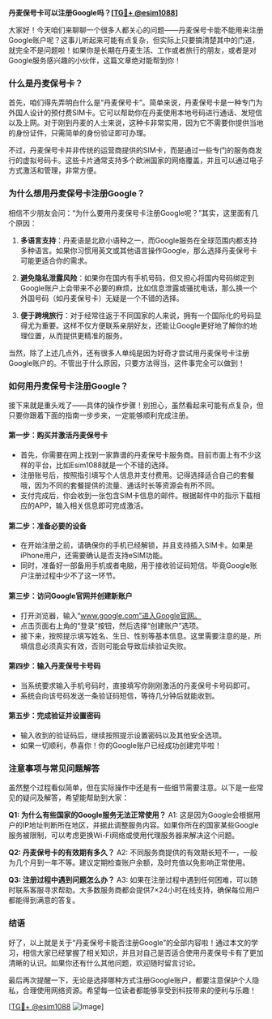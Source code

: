 **丹麦保号卡可以注册Google吗？[[TG💪+ @esim1088](https://t.me/s/esim1088)]**

大家好！今天咱们来聊聊一个很多人都关心的问题——丹麦保号卡能不能用来注册Google账户呢？这事儿听起来可能有点复杂，但实际上只要搞清楚其中的门道，就完全不是问题啦！如果你是长期在丹麦生活、工作或者旅行的朋友，或者是对Google服务感兴趣的小伙伴，这篇文章绝对能帮到你！

### **什么是丹麦保号卡？**

首先，咱们得先弄明白什么是“丹麦保号卡”。简单来说，丹麦保号卡是一种专门为外国人设计的预付费SIM卡。它可以帮助你在丹麦使用本地号码进行通话、发短信以及上网。对于刚到丹麦的人士来说，这种卡非常实用，因为它不需要你提供当地的身份证件，只需简单的身份验证即可办理。

不过，丹麦保号卡并非传统的运营商提供的SIM卡，而是通过一些专门的服务商发行的虚拟号码卡。这些卡片通常支持多个欧洲国家的网络覆盖，并且可以通过电子方式激活和管理，非常方便。

### **为什么想用丹麦保号卡注册Google？**

相信不少朋友会问：“为什么要用丹麦保号卡注册Google呢？”其实，这里面有几个原因：

1. **多语言支持**：丹麦语是北欧小语种之一，而Google服务在全球范围内都支持多种语言。如果你习惯用英文或其他语言操作Google，那么选择丹麦保号卡可能更适合你的需求。
   
2. **避免隐私泄露风险**：如果你在国内有手机号码，但又担心将国内号码绑定到Google账户上会带来不必要的麻烦，比如信息泄露或骚扰电话，那么换一个外国号码（如丹麦保号卡）无疑是一个不错的选择。

3. **便于跨境旅行**：对于经常往返于不同国家的人来说，拥有一个国际化的号码显得尤为重要。这样不仅方便联系亲朋好友，还能让Google更好地了解你的地理位置，从而提供更精准的服务。

当然，除了上述几点外，还有很多人单纯是因为好奇才尝试用丹麦保号卡注册Google账户的。不管出于什么原因，只要方法得当，这件事完全可以做到！

### **如何用丹麦保号卡注册Google？**

接下来就是重头戏了——具体的操作步骤！别担心，虽然看起来可能有点复杂，但只要你跟着下面的指南一步步来，一定能够顺利完成注册。

#### **第一步：购买并激活丹麦保号卡**
- 首先，你需要在网上找到一家靠谱的丹麦保号卡服务商。目前市面上有不少这样的平台，比如Esim1088就是一个不错的选择。
- 注册账号后，按照指引填写个人信息并支付费用。记得选择适合自己的套餐哦，因为不同的套餐提供的流量、通话时长等资源会有所不同。
- 支付完成后，你会收到一张包含SIM卡信息的邮件。根据邮件中的指示下载相应的APP，输入相关信息即可完成激活。

#### **第二步：准备必要的设备**
- 在开始注册之前，请确保你的手机已经解锁，并且支持插入SIM卡。如果是iPhone用户，还需要确认是否支持eSIM功能。
- 同时，准备好一部备用手机或者电脑，用于接收验证码短信。毕竟Google账户注册过程中少不了这一环节。

#### **第三步：访问Google官网并创建新账户**
- 打开浏览器，输入“www.google.com”进入Google官网。
- 点击页面右上角的“登录”按钮，然后选择“创建账户”选项。
- 接下来，按照提示填写姓名、生日、性别等基本信息。这里需要注意的是，所填信息必须真实有效，否则可能会导致后续验证失败。

#### **第四步：输入丹麦保号卡号码**
- 当系统要求输入手机号码时，直接填写你刚刚激活的丹麦保号卡号码即可。
- 系统会向该号码发送一条验证码短信，等待几分钟后就能收到。

#### **第五步：完成验证并设置密码**
- 输入收到的验证码后，继续按照提示设置密码以及其他安全选项。
- 如果一切顺利，恭喜你！你的Google账户已经成功创建完毕啦！

### **注意事项与常见问题解答**

虽然整个过程看似简单，但在实际操作中还是有一些细节需要注意。以下是一些常见的疑问及解答，希望能帮助到大家：

**Q1: 为什么有些国家的Google服务无法正常使用？**
A1: 这是因为Google会根据用户的IP地址判断所在地区，并据此调整服务内容。如果你所在的国家某些Google服务被限制，可以考虑更换Wi-Fi网络或使用代理服务器来解决这个问题。

**Q2: 丹麦保号卡的有效期有多久？**
A2: 不同服务商提供的有效期长短不一，一般为几个月到一年不等。建议定期检查账户余额，及时充值以免影响正常使用。

**Q3: 注册过程中遇到问题怎么办？**
A3: 如果在注册过程中遇到任何困难，可以随时联系客服寻求帮助。大多数服务商都会提供7×24小时在线支持，确保每位用户都能得到满意的答复。

### **结语**

好了，以上就是关于“丹麦保号卡能否注册Google”的全部内容啦！通过本文的学习，相信大家已经掌握了相关知识，并且对自己是否适合使用丹麦保号卡有了更加清晰的认识。如果你还有什么其他问题，欢迎随时留言讨论。

最后再次提醒一下，无论是选择哪种方式注册Google账户，都要注意保护个人隐私，合理使用网络资源。希望每一位读者都能够享受到科技带来的便利与乐趣！

[[TG💪+ @esim1088](https://t.me/s/esim1088) ![Image](https://i.postimg.cc/4NQfJmqS/Snipaste-2025-05-13-00-14-12.png)]
